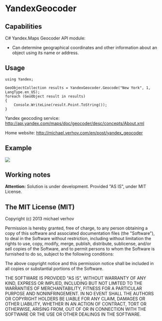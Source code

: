 YandexGeocoder
==============

Capabilities
-----------
C# Yandex.Maps Geocoder API module:
  - Can determine geographical coordinates and other information about an object using its name or address.




Usage
-----------
```
using Yandex;

GeoObjectCollection results = YandexGeocoder.Geocode("New York", 1, LangType.en_US);
foreach (GeoObject result in results)
{
    Console.WriteLine(result.Point.ToString());
}
```

Yandex geocoding service: http://api.yandex.com/maps/doc/geocoder/desc/concepts/About.xml

Home website: http://michael.verhov.com/en/post/yandex_geocoder

Example
-----------
<img src="https://github.com/Verhov/YandexGeocoder/blob/master/geocode_example.png?raw=true" />


Working notes
-----------
**Attention:** Solution is under development. Provided "AS IS", under MIT License.


The MIT License (MIT)
-----------
Copyright (c) 2013 michael verhov

Permission is hereby granted, free of charge, to any person obtaining a copy of
this software and associated documentation files (the "Software"), to deal in
the Software without restriction, including without limitation the rights to
use, copy, modify, merge, publish, distribute, sublicense, and/or sell copies of
the Software, and to permit persons to whom the Software is furnished to do so,
subject to the following conditions:

The above copyright notice and this permission notice shall be included in all
copies or substantial portions of the Software.

THE SOFTWARE IS PROVIDED "AS IS", WITHOUT WARRANTY OF ANY KIND, EXPRESS OR
IMPLIED, INCLUDING BUT NOT LIMITED TO THE WARRANTIES OF MERCHANTABILITY, FITNESS
FOR A PARTICULAR PURPOSE AND NONINFRINGEMENT. IN NO EVENT SHALL THE AUTHORS OR
COPYRIGHT HOLDERS BE LIABLE FOR ANY CLAIM, DAMAGES OR OTHER LIABILITY, WHETHER
IN AN ACTION OF CONTRACT, TORT OR OTHERWISE, ARISING FROM, OUT OF OR IN
CONNECTION WITH THE SOFTWARE OR THE USE OR OTHER DEALINGS IN THE SOFTWARE.
